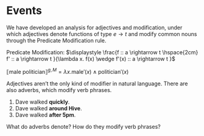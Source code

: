 # Events

We have developed an analysis for adjectives and modification, under which adjectives denote functions of type $e \rightarrow t$ and modify common nouns through the Predicate Modification rule. 

Predicate Modification: $\displaystyle \frac{f :: a \rightarrow t \hspace{2cm} f' :: a \rightarrow t }{\lambda x. f(x) \wedge f'(x) :: a \rightarrow t }$

$⟦\text{male politician}⟧^{g,M} = \lambda x. \text{male}'(x) \wedge \text{politician}'(x)$ 

Adjectives aren’t the only kind of modifier in natural language. There are also adverbs, which modify verb phrases. 

1. Dave walked **quickly**.
2. Dave walked **around Hive**.
3. Dave walked **after 5pm**.

What do adverbs denote? How do they modify verb phrases? 
